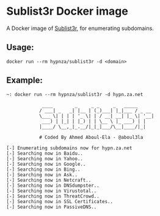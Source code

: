 # Sublist3r Docker image
A Docker image of [Sublist3r](https://github.com/aboul3la/Sublist3r), for enumerating subdomains.

## Usage:

    docker run --rm hypnza/sublist3r -d <domain>
    
## Example:

    ~: docker run --rm hypnza/sublist3r -d hypn.za.net
    
                 ____        _     _ _     _   _____
                / ___| _   _| |__ | (_)___| |_|___ / _ __
                \___ \| | | | '_ \| | / __| __| |_ \| '__|
                 ___) | |_| | |_) | | \__ \ |_ ___) | |
                |____/ \__,_|_.__/|_|_|___/\__|____/|_|
    
                # Coded By Ahmed Aboul-Ela - @aboul3la
    
    [-] Enumerating subdomains now for hypn.za.net
    [-] Searching now in Baidu..
    [-] Searching now in Yahoo..
    [-] Searching now in Google..
    [-] Searching now in Bing..
    [-] Searching now in Ask..
    [-] Searching now in Netcraft..
    [-] Searching now in DNSdumpster..
    [-] Searching now in Virustotal..
    [-] Searching now in ThreatCrowd..
    [-] Searching now in SSL Certificates..
    [-] Searching now in PassiveDNS..
